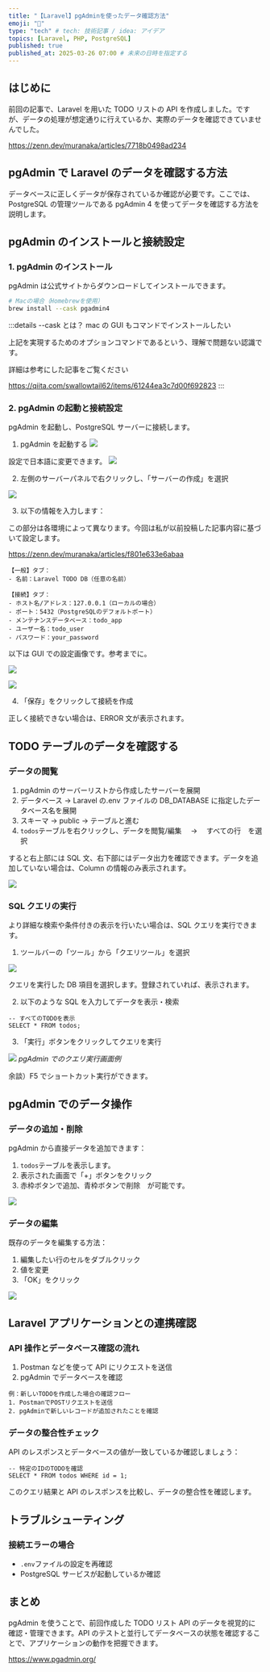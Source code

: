 ```yaml
---
title: "【Laravel】pgAdminを使ったデータ確認方法"
emoji: "🌟"
type: "tech" # tech: 技術記事 / idea: アイデア
topics: [Laravel, PHP, PostgreSQL]
published: true
published_at: 2025-03-26 07:00 # 未来の日時を指定する
---
```


## はじめに

前回の記事で、Laravel を用いた TODO リストの API を作成しました。ですが、データの処理が想定通りに行えているか、実際のデータを確認できていませんでした。

https://zenn.dev/muranaka/articles/7718b0498ad234

## pgAdmin で Laravel のデータを確認する方法

データベースに正しくデータが保存されているか確認が必要です。ここでは、PostgreSQL の管理ツールである pgAdmin 4 を使ってデータを確認する方法を説明します。

## pgAdmin のインストールと接続設定

### 1. pgAdmin のインストール

pgAdmin は公式サイトからダウンロードしてインストールできます。

```bash
# Macの場合（Homebrewを使用）
brew install --cask pgadmin4
```

:::details --cask とは？
mac の GUI もコマンドでインストールしたい

上記を実現するためのオプションコマンドであるという、理解で問題ない認識です。

詳細は参考にした記事をご覧ください

https://qiita.com/swallowtail62/items/61244ea3c7d00f692823
:::

### 2. pgAdmin の起動と接続設定

pgAdmin を起動し、PostgreSQL サーバーに接続します。

1. pgAdmin を起動する
   ![](/images/3f8f68af75d5d0/2025-03-12-12-49-07.png)

設定で日本語に変更できます。
![](/images/3f8f68af75d5d0/2025-03-12-12-50-04.png)

2. 左側のサーバーパネルで右クリックし、「サーバーの作成」を選択

![](/images/3f8f68af75d5d0/2025-03-12-12-51-31.png)

3. 以下の情報を入力します：

この部分は各環境によって異なります。今回は私が以前投稿した記事内容に基づいて設定します。

https://zenn.dev/muranaka/articles/f801e633e6abaa

```
【一般】タブ：
- 名前：Laravel TODO DB（任意の名前）

【接続】タブ：
- ホスト名/アドレス：127.0.0.1（ローカルの場合）
- ポート：5432（PostgreSQLのデフォルトポート）
- メンテナンスデータベース：todo_app
- ユーザー名：todo_user
- パスワード：your_password
```

以下は GUI での設定画像です。参考までに。

![](/images/3f8f68af75d5d0/2025-03-12-12-54-03.png)

![](/images/3f8f68af75d5d0/2025-03-12-12-54-25.png)

4. 「保存」をクリックして接続を作成

正しく接続できない場合は、ERROR 文が表示されます。

## TODO テーブルのデータを確認する

### データの閲覧

1. pgAdmin のサーバーリストから作成したサーバーを展開
2. データベース → Laravel の.env ファイルの DB_DATABASE に指定したデータベース名を展開
3. スキーマ → public → テーブルと進む
4. `todos`テーブルを右クリックし、データを閲覧/編集　 → 　すべての行　を選択

すると右上部には SQL 文、右下部にはデータ出力を確認できます。データを追加していない場合は、Column の情報のみ表示されます。

![](/images/3f8f68af75d5d0/2025-03-12-12-58-55.png)

### SQL クエリの実行

より詳細な検索や条件付きの表示を行いたい場合は、SQL クエリを実行できます。

1. ツールバーの「ツール」から「クエリツール」を選択

![](/images/3f8f68af75d5d0/2025-03-12-13-01-19.png)

クエリを実行した DB 項目を選択します。登録されていれば、表示されます。

2. 以下のような SQL を入力してデータを表示・検索

```sql:例
-- すべてのTODOを表示
SELECT * FROM todos;
```

3. 「実行」ボタンをクリックしてクエリを実行

![](/images/3f8f68af75d5d0/2025-03-12-13-02-46.png)
_pgAdmin でのクエリ実行画面例_

余談）F5 でショートカット実行ができます。

## pgAdmin でのデータ操作

### データの追加・削除

pgAdmin から直接データを追加できます：

1. `todos`テーブルを表示します。
2. 表示された画面で「+」ボタンをクリック
3. 赤枠ボタンで追加、青枠ボタンで削除　が可能です。

![](/images/3f8f68af75d5d0/2025-03-12-13-06-28.png)

### データの編集

既存のデータを編集する方法：

1. 編集したい行のセルをダブルクリック
2. 値を変更
3. 「OK」をクリック

![](/images/3f8f68af75d5d0/2025-03-12-13-07-22.png)

## Laravel アプリケーションとの連携確認

### API 操作とデータベース確認の流れ

1. Postman などを使って API にリクエストを送信
2. pgAdmin でデータベースを確認

```
例：新しいTODOを作成した場合の確認フロー
1. PostmanでPOSTリクエストを送信
2. pgAdminで新しいレコードが追加されたことを確認
```

### データの整合性チェック

API のレスポンスとデータベースの値が一致しているか確認しましょう：

```sql:例
-- 特定のIDのTODOを確認
SELECT * FROM todos WHERE id = 1;
```

このクエリ結果と API のレスポンスを比較し、データの整合性を確認します。

## トラブルシューティング

### 接続エラーの場合

- `.env`ファイルの設定を再確認
- PostgreSQL サービスが起動しているか確認

## まとめ

pgAdmin を使うことで、前回作成した TODO リスト API のデータを視覚的に確認・管理できます。API のテストと並行してデータベースの状態を確認することで、アプリケーションの動作を把握できます。


https://www.pgadmin.org/